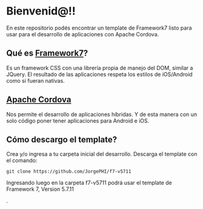 
# Bienvenid@!! 

En este repositorio podés encontrar un template de Framework7 listo para usar para el desarrollo de aplicaciones con Apache Cordova.

## Qué es [Framework7](https://framework7.io/)?

Es un framework CSS con una librería propia de manejo del DOM, similar a JQuery.
El resultado de las aplicaciones respeta los estilos de iOS/Android como si fueran nativas.

## [Apache Cordova](https://cordova.apache.org/)

Nos permite el desarrollo de aplicaciones híbridas. Y de esta manera con un solo código poner tener aplicaciones para Android e iOS.

## Cómo descargo el template?

Crea y/o ingresa a tu carpeta inicial del desarrollo. Descarga el template con el comando:

    git clone https://github.com/JorgePHI/f7-v5711

Ingresando luego en la carpeta f7-v5711 podrá usar el template de Framework 7, Version 5.7.11

.
